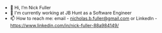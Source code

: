 - 👋 Hi, I’m Nick Fuller
- 🌱 I'm currently working at JB Hunt as a Software Engineer
- 📫 How to reach me: email - nicholas.b.fuller@gmail.com or LinkedIn - https://www.linkedin.com/in/nick-fuller-88a984149/

<!---
NickFuller24/NickFuller24 is a ✨ special ✨ repository because its `README.md` (this file) appears on your GitHub profile.
You can click the Preview link to take a look at your changes.
--->
